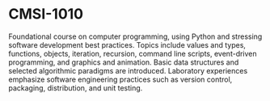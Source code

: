 # CMSI-1010
Foundational course on computer programming, using Python and stressing software development best practices. Topics include values and types, functions, objects, iteration, recursion, command line scripts, event-driven programming, and graphics and animation. Basic data structures and selected algorithmic paradigms are introduced. Laboratory experiences emphasize software engineering practices such as version control, packaging, distribution, and unit testing.
